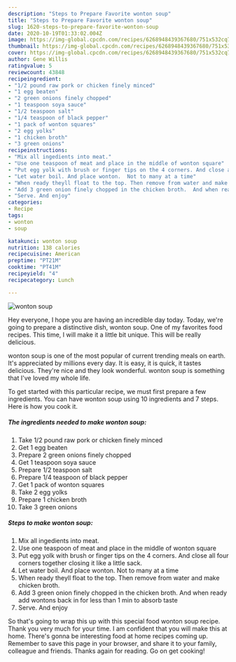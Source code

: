 ```yaml
---
description: "Steps to Prepare Favorite wonton soup"
title: "Steps to Prepare Favorite wonton soup"
slug: 1620-steps-to-prepare-favorite-wonton-soup
date: 2020-10-19T01:33:02.004Z
image: https://img-global.cpcdn.com/recipes/6268948439367680/751x532cq70/wonton-soup-recipe-main-photo.jpg
thumbnail: https://img-global.cpcdn.com/recipes/6268948439367680/751x532cq70/wonton-soup-recipe-main-photo.jpg
cover: https://img-global.cpcdn.com/recipes/6268948439367680/751x532cq70/wonton-soup-recipe-main-photo.jpg
author: Gene Willis
ratingvalue: 5
reviewcount: 43848
recipeingredient:
- "1/2 pound raw pork or chicken finely minced"
- "1 egg beaten"
- "2 green onions finely chopped"
- "1 teaspoon soya sauce"
- "1/2 teaspoon salt"
- "1/4 teaspoon of black pepper"
- "1 pack of wonton squares"
- "2 egg yolks"
- "1 chicken broth"
- "3 green onions"
recipeinstructions:
- "Mix all ingedients into meat."
- "Use one teaspoon of meat and place in the middle of wonton square"
- "Put egg yolk with brush or finger tips on the 4 corners. And close all four corners together closing it like a little sack."
- "Let water boil. And place wonton.  Not to many at a time"
- "When ready theyll float to the top. Then remove from water and make chicken broth."
- "Add 3 green onion finely chopped in the chicken broth.  And when ready add wontons back in for less than 1 min to absorb taste"
- "Serve. And enjoy"
categories:
- Recipe
tags:
- wonton
- soup

katakunci: wonton soup 
nutrition: 138 calories
recipecuisine: American
preptime: "PT21M"
cooktime: "PT41M"
recipeyield: "4"
recipecategory: Lunch

---
```



![wonton soup](https://img-global.cpcdn.com/recipes/6268948439367680/751x532cq70/wonton-soup-recipe-main-photo.jpg)

Hey everyone, I hope you are having an incredible day today. Today, we're going to prepare a distinctive dish, wonton soup. One of my favorites food recipes. This time, I will make it a little bit unique. This will be really delicious.



wonton soup is one of the most popular of current trending meals on earth. It's appreciated by millions every day. It is easy, it is quick, it tastes delicious. They're nice and they look wonderful. wonton soup is something that I've loved my whole life.


To get started with this particular recipe, we must first prepare a few ingredients. You can have wonton soup using 10 ingredients and 7 steps. Here is how you cook it.

<!--inarticleads1-->

##### The ingredients needed to make wonton soup:

1. Take 1/2 pound raw pork or chicken finely minced
1. Get 1 egg beaten
1. Prepare 2 green onions finely chopped
1. Get 1 teaspoon soya sauce
1. Prepare 1/2 teaspoon salt
1. Prepare 1/4 teaspoon of black pepper
1. Get 1 pack of wonton squares
1. Take 2 egg yolks
1. Prepare 1 chicken broth
1. Take 3 green onions




<!--inarticleads2-->

##### Steps to make wonton soup:

1. Mix all ingedients into meat.
1. Use one teaspoon of meat and place in the middle of wonton square
1. Put egg yolk with brush or finger tips on the 4 corners. And close all four corners together closing it like a little sack.
1. Let water boil. And place wonton.  Not to many at a time
1. When ready theyll float to the top. Then remove from water and make chicken broth.
1. Add 3 green onion finely chopped in the chicken broth.  And when ready add wontons back in for less than 1 min to absorb taste
1. Serve. And enjoy




So that's going to wrap this up with this special food wonton soup recipe. Thank you very much for your time. I am confident that you will make this at home. There's gonna be interesting food at home recipes coming up. Remember to save this page in your browser, and share it to your family, colleague and friends. Thanks again for reading. Go on get cooking!
